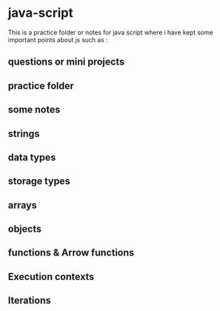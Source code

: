 # java-script
This is a practice folder or notes for java script where i have kept some important points about js such as :

## questions or mini projects
## practice folder
## some notes
## strings
## data types 
## storage types
## arrays
## objects
## functions & Arrow functions
## Execution contexts
## Iterations
